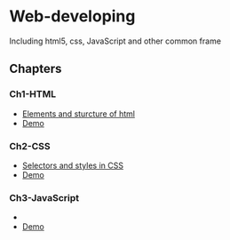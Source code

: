 # Web-developing
Including html5, css, JavaScript and other common frame

## Chapters

### Ch1-HTML
* [Elements and sturcture of html](https://gisyaliny.github.io/web-developing/Ch1-HTML/my-html.html)
* [Demo](https://gisyaliny.github.io/web-developing/Ch1-HTML/index.html)

### Ch2-CSS
* [Selectors and styles in CSS](https://gisyaliny.github.io/web-developing/Ch2-CSS/my-css.html)
* [Demo](https://gisyaliny.github.io/web-developing/Ch2-CSS/index.html)

### Ch3-JavaScript
* 
* [Demo]()